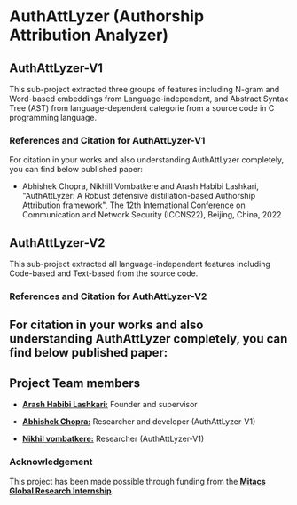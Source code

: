 # AuthAttLyzer (Authorship Attribution Analyzer)


## AuthAttLyzer-V1
This sub-project extracted three groups of features including N-gram and Word-based embeddings from Language-independent, and Abstract Syntax Tree (AST) from language-dependent categorie from a source code in C programming language. 

### References and Citation for AuthAttLyzer-V1
For citation in your works and also understanding AuthAttLyzer completely, you can find below published paper:
- Abhishek Chopra, Nikhill Vombatkere and Arash Habibi Lashkari, "AuthAttLyzer: A Robust defensive distillation-based Authorship Attribution framework", The 12th International Conference on Communication and Network Security (ICCNS22), Beijing, China, 2022

## AuthAttLyzer-V2
This sub-project extracted all language-independent features including Code-based and Text-based from the source code. 

### References and Citation for AuthAttLyzer-V2
For citation in your works and also understanding AuthAttLyzer completely, you can find below published paper:
- 



## Project Team members 

* [**Arash Habibi Lashkari:**](http://ahlashkari.com/index.asp) Founder and supervisor

* [**Abhishek Chopra:**](https://github.com/abhishekchopra0907) Researcher and developer (AuthAttLyzer-V1)

* [**Nikhil vombatkere:**](https://github.com/NVombat) Researcher (AuthAttLyzer-V1)

### Acknowledgement 

This project has been made possible through funding from the [**Mitacs Global Research Internship**](https://www.mitacs.ca/en/programs/globalink/globalink-research-internship). 
